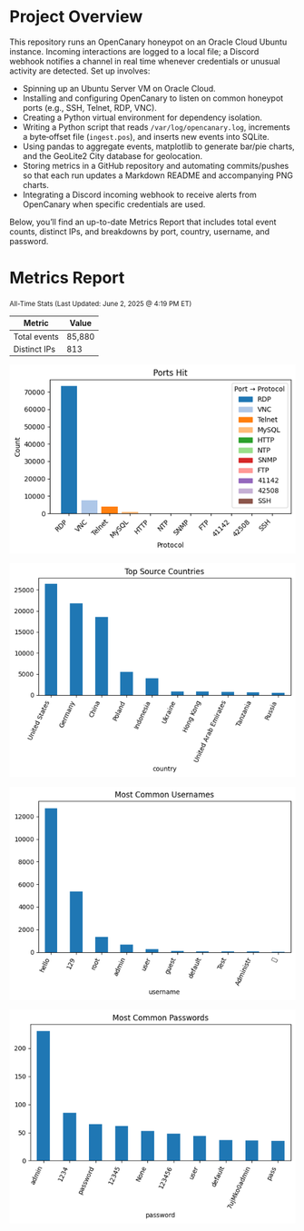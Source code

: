 # Project Overview

This repository runs an OpenCanary honeypot on an Oracle Cloud Ubuntu instance.
Incoming interactions are logged to a local file; a Discord webhook notifies a channel
in real time whenever credentials or unusual activity are detected. 
Set up involves:

- Spinning up an Ubuntu Server VM on Oracle Cloud.
- Installing and configuring OpenCanary to listen on common honeypot ports (e.g., SSH, Telnet, RDP, VNC).
- Creating a Python virtual environment for dependency isolation.
- Writing a Python script that reads `/var/log/opencanary.log`, increments a byte‐offset file (`ingest.pos`), and inserts new events into SQLite.
- Using pandas to aggregate events, matplotlib to generate bar/pie charts, and the GeoLite2 City database for geolocation.
- Storing metrics in a GitHub repository and automating commits/pushes so that each run updates a Markdown README and accompanying PNG charts.
- Integrating a Discord incoming webhook to receive alerts from OpenCanary when specific credentials are used.

Below, you’ll find an up-to-date Metrics Report that includes total event counts,
distinct IPs, and breakdowns by port, country, username, and password.

# Metrics Report

<small>All-Time Stats (Last Updated: June 2, 2025 @ 4:19 PM ET)</small>

| Metric         | Value |
|----------------|-------|
| Total events   | 85,880 |
| Distinct IPs   | 813 |

![Ports](ports_bar.png)

![Countries](countries_bar.png)

![Usernames](usernames_bar.png)

![Passwords](passwords_bar.png)
